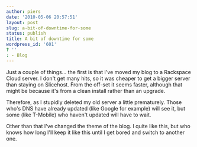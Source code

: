 ```yaml
---
author: piers
date: '2010-05-06 20:57:51'
layout: post
slug: a-bit-of-downtime-for-some
status: publish
title: A bit of downtime for some
wordpress_id: '601'
? ''
: - Blog
---
```


Just a couple of things... the first is that I've moved my blog to a Rackspace
Cloud server. I don't get many hits, so it was cheaper to get a bigger server
than staying on Slicehost. From the off-set it seems faster, although that
might be because it's from a clean install rather than an upgrade.

Therefore, as I stupidly deleted my old server a little prematurely. Those
who's DNS have already updated (like Google for example) will see it, but some
(like T-Mobile) who haven't updated will have to wait.

Other than that I've changed the theme of the blog. I quite like this, but who
knows how long I'll keep it like this until I get bored and switch to another
one.

